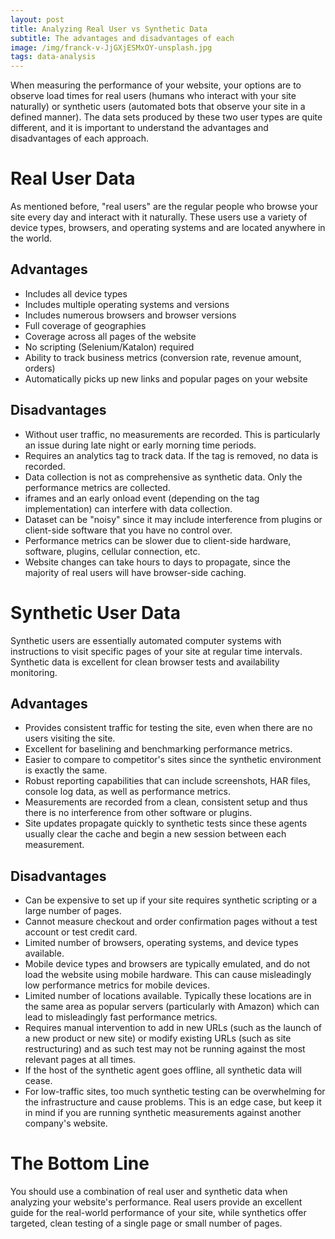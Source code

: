 ```yaml
---
layout: post
title: Analyzing Real User vs Synthetic Data
subtitle: The advantages and disadvantages of each
image: /img/franck-v-JjGXjESMxOY-unsplash.jpg
tags: data-analysis
---
```


When measuring the performance of your website, your options are to observe load times for real users (humans who interact with your site naturally) or synthetic users (automated bots that observe your site in a defined manner). The data sets produced by these  two user types are quite different, and it is important to understand the advantages and disadvantages of each approach. 

# Real User Data
As mentioned before, "real users" are the regular people who browse your site every day and interact with it naturally. These users use a variety of device types, browsers, and operating systems and are located anywhere in the world.

## Advantages
- Includes all device types 
- Includes multiple operating systems and versions
- Includes numerous browsers and browser versions 
- Full coverage of geographies 
- Coverage across all pages of the website 
- No scripting (Selenium/Katalon) required
- Ability to track business metrics (conversion rate, revenue amount, orders)
- Automatically picks up new links and popular pages on your website

## Disadvantages
- Without user traffic, no measurements are recorded. This is particularly an issue during late night or early morning time periods. 
- Requires an analytics tag to track data. If the tag is removed, no data is recorded. 
- Data collection is not as comprehensive as synthetic data. Only the performance metrics are collected. 
- iframes and an early onload event (depending on the tag implementation) can interfere with data collection. 
- Dataset can be "noisy" since it may include interference from plugins or client-side software that you have no control over. 
- Performance metrics can be slower due to client-side hardware, software, plugins, cellular connection, etc. 
- Website changes can take hours to days to propagate, since the majority of real users will have browser-side caching. 

# Synthetic User Data
Synthetic users are essentially automated computer systems with instructions to visit specific pages of your site at regular time intervals. Synthetic data is excellent for clean browser tests and availability monitoring. 

## Advantages
- Provides consistent traffic for testing the site, even when there are no users visiting the site. 
- Excellent for baselining and benchmarking performance metrics. 
- Easier to compare to competitor's sites since the synthetic environment is exactly the same. 
- Robust reporting capabilities that can include screenshots, HAR files, console log data, as well as performance metrics. 
- Measurements are recorded from a clean, consistent setup and thus there is no interference from other software or plugins. 
- Site updates propagate quickly to synthetic tests since these agents usually clear the cache and begin a new session between each measurement. 

## Disadvantages
- Can be expensive to set up if your site requires synthetic scripting or a large number of pages. 
- Cannot measure checkout and order confirmation pages without a test account or test credit card. 
- Limited number of browsers, operating systems, and device types available. 
- Mobile device types and browsers are typically emulated, and do not load the website using mobile hardware. This can cause misleadingly low performance metrics for mobile devices. 
- Limited number of locations available. Typically these locations are in the same area as popular servers (particularly with Amazon) which can lead to misleadingly fast performance metrics. 
- Requires manual intervention to add in new URLs (such as the launch of a new product or new site) or modify existing URLs (such as site restructuring) and as such test may not be running against the most relevant pages at all times. 
- If the host of the synthetic agent goes offline, all synthetic data will cease. 
- For low-traffic sites, too much synthetic testing can be overwhelming for the infrastructure and cause problems. This is an edge case, but keep it in mind if you are running synthetic measurements against another company's website. 

# The Bottom Line
You should use a combination of real user and synthetic data when analyzing your website's performance. Real users provide an excellent guide for the real-world performance of your site, while synthetics offer targeted, clean testing of a single page or small number of pages. 
